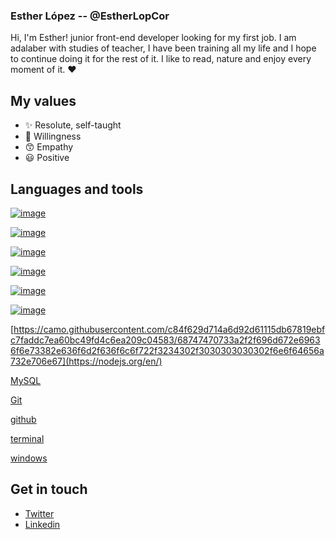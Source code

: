 ### Esther López -- @EstherLopCor  
Hi, I'm Esther!
junior front-end developer looking for my first job.
I am adalaber with studies of teacher, I have been training all my life and I hope to continue doing it for the rest of it.
I like to read, nature and enjoy every moment of it. :heart:

## My values
* :sparkles: Resolute, self-taught 
* :dizzy: Willingness
* :kissing_smiling_eyes: Empathy
* :smiley: Positive 

## Languages and tools

[![image](https://user-images.githubusercontent.com/75784422/113025930-ca448500-9188-11eb-8aee-deda11445fa0.png)](http://code.visualstudio.com)

[![image](https://user-images.githubusercontent.com/75784422/113026008-e21c0900-9188-11eb-8fc2-183a2bd369d0.png)](https://developer.mozilla.org/en-US/docs/Web/JavaScript)

[![image](https://user-images.githubusercontent.com/75784422/113026046-ec3e0780-9188-11eb-9170-f21da4a6d2da.png)](https://reactjs.org/)

[![image](https://user-images.githubusercontent.com/75784422/113026084-f829c980-9188-11eb-97c4-82d83d3c257f.png)](https://developer.mozilla.org/en-US/docs/Web/HTML)

[![image](https://user-images.githubusercontent.com/75784422/113026141-0aa40300-9189-11eb-9bac-1e228a2630d4.png)](https://developer.mozilla.org/en-US/docs/Web/CSS)

[![image](https://user-images.githubusercontent.com/75784422/113026169-14c60180-9189-11eb-8102-95aea712e549.png)](https://sass-lang.com/)

[https://camo.githubusercontent.com/c84f629d714a6d92d61115db67819ebfc7faddc7ea60bc49fd4c6ea209c04583/68747470733a2f2f696d672e69636f6e73382e636f6d2f636f6c6f722f3234302f3030303030302f6e6f64656a732e706e67](https://nodejs.org/en/)

[MySQL](https://dev.mysql.com/)

[Git](https://git-scm.com/)

[github](https://github.com/)

[terminal](https://docs.microsoft.com/en-us/windows/terminal/)

[windows](https://www.microsoft.com/en-us/windows)

## Get in touch
* [Twitter](http://twitter.com/EstherLopCor)
* [Linkedin](http://www.linkedin.com/in/estherlopcor/)


